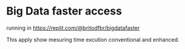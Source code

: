 # Big Data faster access

running in https://replit.com/@britodfbr/bigdatafaster

This apply show mesuring time excution conventional and enhanced.